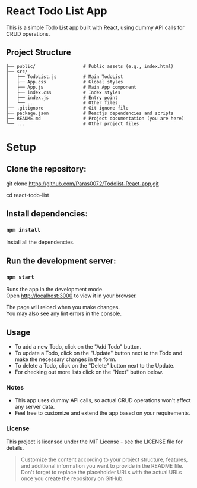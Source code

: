 # React Todo List App

This is a simple Todo List app built with React, using dummy API calls for CRUD operations.

## Project Structure

```plaintext
├── public/                  # Public assets (e.g., index.html)
├── src/
│   ├── TodoList.js          # Main TodoList 
│   ├── App.css              # Global styles
│   ├── App.js               # Main App component
│   ├── index.css            # Index styles
│   ├── index.js             # Entry point
│   └── ...                  # Other files
├── .gitignore               # Git ignore file
├── package.json             # Reactjs dependencies and scripts
├── README.md                # Project documentation (you are here)
└── ...                      # Other project files
```
# Setup

## Clone the repository:
git clone https://github.com/Paras0072/Todolist-React-app.git

cd react-todo-list

## Install dependencies:

### `npm install`

Install all the dependencies.

## Run the development server:

### `npm start`

Runs the app in the development mode.\
Open [http://localhost:3000](http://localhost:3000) to view it in your browser.

The page will reload when you make changes.\
You may also see any lint errors in the console.

## Usage

* To add a new Todo, click on the "Add Todo" button.
* To update a Todo, click on the "Update" button next to the Todo and make the necessary changes in the form.
* To delete a Todo, click on the "Delete" button next to the Update.
* For checking out more lists click on the "Next" button below.

### Notes 

* This app uses dummy API calls, so actual CRUD operations won't affect any server data.
* Feel free to customize and extend the app based on your requirements.

### License

This project is licensed under the MIT License - see the LICENSE file for details.


>Customize the content according to your project structure, features, and additional information you want to provide in the README file. Don't forget to replace the placeholder URLs with the actual URLs once you create the repository on GitHub.


